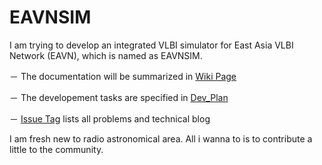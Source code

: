 # EAVNSIM

I am trying to develop an integrated VLBI simulator for East Asia VLBI Network (EAVN), which is named as EAVNSIM.

－ The documentation will be summarized in [Wiki Page](https://github.com/ZhenZHAO/EAVNSIM/wiki)

－ The developement tasks are specified in [Dev_Plan](https://github.com/ZhenZHAO/EAVNSIM/projects/4)

－ [Issue Tag](https://github.com/ZhenZHAO/EAVNSIM/issues) lists all problems and technical blog

I am fresh new to radio astronomical area. All i wanna to is to contribute a little to the community.
